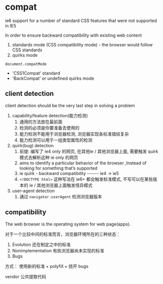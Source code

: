 # compat

ie6  support for a number of standard CSS features that were not supported in IE5

In order to ensure backward compatibility with existing web content

1. standards mode (CSS compatibility mode) - the browser would follow CSS standards
2. quirks mode

`document.compatMode`

- 'CSS1Compat' standard
- 'BackCompat' or undefined  quirks mode

## client detection

client detection should be the very last step in solving a problem

1. capability/feature detection(能力检测)
    1. 通用的方法放在最前面
    2. 检测的必须是你要准备去使用的
    3. 能力检测不能用于浏览器检测, 浏览器实现各标准错综复杂
    4. 能力检测可以用于一组类型属性的检测
2. quirk(bug) detection
    1. 前提: 编写了 ie4 only 的网页, 在其他ie / 其他浏览器上面, 需要触发 quirk 模式去解析这种 ie only 的网页
    2. aims to identify a particular behavior of the browser ,Instead of looking for something that’s supported
    3. ie quirk -  backward compatibility  ------ ie4 -> ie5
    4. `<!DOCTYPE html>` 这种写法在 ie6+ 都会触发标准模式, 不写可以在某些版本的 ie / 其他浏览器上面触发怪异模式
3. user-agent detection
    1. 通过 `navigator.userAgent` 检测浏览器版本

## compatibility

The web browser is the operating system for web page(apps).

对于一个比较中间的标准而言，浏览器环境所在的三种状态：

1. Evolution 还在制定之中的标准
2. Nonimplementation 有些浏览器尚未实现的标准
3. Bugs

方式： 使用新的标准 + polyfill + 绕开 bugs

vendor 公共提取代码